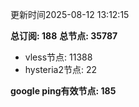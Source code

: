 更新时间2025-08-12 13:12:15

**总订阅: 188**
**总节点: 35787**
- vless节点: 11388
- hysteria2节点: 22

**google ping有效节点: 185**
